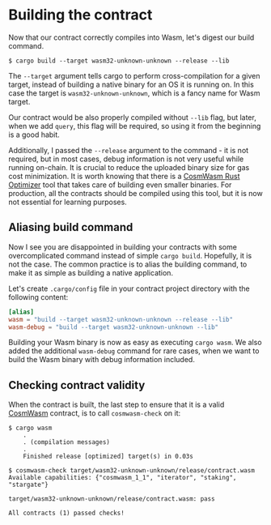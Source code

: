 # Building the contract

Now that our contract correctly compiles into Wasm, let's digest our build command.

```shell
$ cargo build --target wasm32-unknown-unknown --release --lib
```

The `--target` argument tells cargo to perform cross-compilation for a given target, instead of
building a native binary for an OS it is running on. In this case the target is `wasm32-unknown-unknown`,
which is a fancy name for Wasm target.

Our contract would be also properly compiled without `--lib` flag, but later, when we add `query`,
this flag will be required, so using it from the beginning is a good habit.

Additionally, I passed the `--release` argument to the command - it is not
required, but in most cases, debug information is not very useful while running
on-chain. It is crucial to reduce the uploaded binary size for gas cost
minimization. It is worth knowing that there is a [CosmWasm Rust
Optimizer](https://github.com/CosmWasm/rust-optimizer) tool that takes care of
building even smaller binaries. For production, all the contracts should be compiled using this
tool, but it is now not essential for learning purposes.

## Aliasing build command

Now I see you are disappointed in building your contracts with some overcomplicated command
instead of simple `cargo build`. Hopefully, it is not the case. The common practice is to alias
the building command, to make it as simple as building a native application.

Let's create `.cargo/config` file in your contract project directory with the following content:

```toml
[alias]
wasm = "build --target wasm32-unknown-unknown --release --lib"
wasm-debug = "build --target wasm32-unknown-unknown --lib"
```

Building your Wasm binary is now as easy as executing `cargo wasm`. We also added the additional
`wasm-debug` command for rare cases, when we want to build the Wasm binary with debug information included.

## Checking contract validity

When the contract is built, the last step to ensure that it is a valid [CosmWasm](https://github.com/CosmWasm)
contract, is to call `cosmwasm-check` on it:

```shell
$ cargo wasm
    .
    . (compilation messages)
    .
    Finished release [optimized] target(s) in 0.03s

$ cosmwasm-check target/wasm32-unknown-unknown/release/contract.wasm
Available capabilities: {"cosmwasm_1_1", "iterator", "staking", "stargate"}

target/wasm32-unknown-unknown/release/contract.wasm: pass

All contracts (1) passed checks!
```
